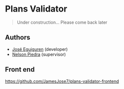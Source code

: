 # Plans Validator

> Under construction...
> Please come back later

## Authors

- [José Eguiguren](https://github.com/JamesJose7/) (developer)
- [Nelson Piedra](https://investigacion.utpl.edu.ec/es/nopiedra) (supervisor)

## Front end

https://github.com/JamesJose7/plans-validator-frontend
